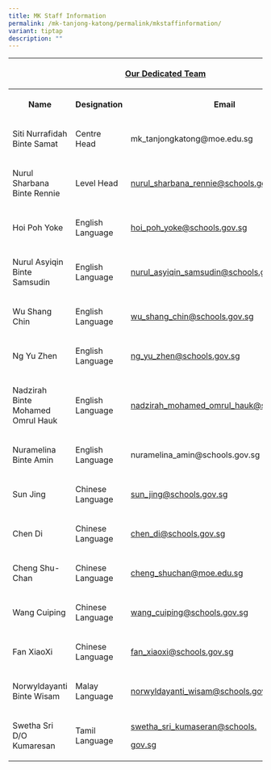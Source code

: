```yaml
---
title: MK Staff Information
permalink: /mk-tanjong-katong/permalink/mkstaffinformation/
variant: tiptap
description: ""
---
```

<table style="minWidth: 75px">
<colgroup>
<col>
<col>
<col>
</colgroup>
<tbody>
<tr>
<th rowspan="1" colspan="3">
<p><a href="https://drive.google.com/file/d/1MdIQ22GrgT2epUASj4YfKMZIs2qucL3W/view?usp=sharing" rel="noopener noreferrer nofollow" target="_blank">Our Dedicated Team</a>
</p>
</th>
</tr>
<tr>
<th rowspan="1" colspan="1">
<p>Name</p>
</th>
<th rowspan="1" colspan="1">
<p>Designation</p>
</th>
<th rowspan="1" colspan="1">
<p>Email</p>
</th>
</tr>
<tr>
<td rowspan="1" colspan="1">
<p>Siti Nurrafidah Binte Samat</p>
</td>
<td rowspan="1" colspan="1">
<p>Centre Head</p>
</td>
<td rowspan="1" colspan="1">
<p><a rel="noopener noreferrer nofollow" target="_blank">mk_tanjongkatong@moe.edu.sg</a>
</p>
</td>
</tr>
<tr>
<td rowspan="1" colspan="1">
<p>Nurul Sharbana Binte Rennie</p>
<p></p>
</td>
<td rowspan="1" colspan="1">
<p>Level Head</p>
</td>
<td rowspan="1" colspan="1">
<p><a href="mailto:nurul_sharbana_rennie@schools.gov.sg" rel="noopener noreferrer nofollow" target="_blank">nurul_sharbana_rennie@schools.gov.sg</a>
</p>
</td>
</tr>
<tr>
<td rowspan="1" colspan="1">
<p>Hoi Poh Yoke</p>
</td>
<td rowspan="1" colspan="1">
<p>English Language</p>
</td>
<td rowspan="1" colspan="1">
<p><a href="mailto:hoi_poh_yoke@schools.gov.sg%20" rel="noopener noreferrer nofollow" target="_blank">hoi_poh_yoke@schools.gov.sg</a>
</p>
</td>
</tr>
<tr>
<td rowspan="1" colspan="1">
<p>Nurul Asyiqin Binte Samsudin</p>
</td>
<td rowspan="1" colspan="1">
<p>English Language</p>
</td>
<td rowspan="1" colspan="1">
<p><a href="mailto:nurul_asyiqin_samsudin@schools.gov.sg%20" rel="noopener noreferrer nofollow" target="_blank">nurul_asyiqin_samsudin@schools.gov.sg</a>
</p>
</td>
</tr>
<tr>
<td rowspan="1" colspan="1">
<p>Wu Shang Chin</p>
</td>
<td rowspan="1" colspan="1">
<p>English Language</p>
</td>
<td rowspan="1" colspan="1">
<p><a href="mailto:wu_shang_chin@schools.gov.sg" rel="noopener noreferrer nofollow" target="_blank">wu_shang_chin@schools.gov.sg</a>
</p>
</td>
</tr>
<tr>
<td rowspan="1" colspan="1">
<p>Ng Yu Zhen</p>
</td>
<td rowspan="1" colspan="1">
<p>English Language</p>
</td>
<td rowspan="1" colspan="1">
<p><a href="mailto:ng_yu_zhen@schools.gov.sg" rel="noopener noreferrer nofollow" target="_blank">ng_yu_zhen@schools.gov.sg</a>
</p>
</td>
</tr>
<tr>
<td rowspan="1" colspan="1">
<p>Nadzirah Binte Mohamed Omrul Hauk</p>
</td>
<td rowspan="1" colspan="1">
<p>English Language</p>
</td>
<td rowspan="1" colspan="1">
<p><a href="mailto:nadzirah_mohamed_omrul_hauk@schools.gov.sg" rel="noopener noreferrer nofollow" target="_blank">nadzirah_mohamed_omrul_hauk@schools.gov.sg</a>
</p>
</td>
</tr>
<tr>
<td rowspan="1" colspan="1">
<p>Nuramelina Binte Amin</p>
</td>
<td rowspan="1" colspan="1">
<p>English Language</p>
</td>
<td rowspan="1" colspan="1">
<p><a rel="noopener noreferrer nofollow" target="_blank">nuramelina_amin@schools.gov.sg</a>
</p>
</td>
</tr>
<tr>
<td rowspan="1" colspan="1">
<p>Sun Jing</p>
</td>
<td rowspan="1" colspan="1">
<p>Chinese Language</p>
</td>
<td rowspan="1" colspan="1">
<p><a href="mailto:sun_jing@schools.gov.sg%20" rel="noopener noreferrer nofollow" target="_blank">sun_jing@schools.gov.sg</a>
</p>
</td>
</tr>
<tr>
<td rowspan="1" colspan="1">
<p>Chen Di</p>
</td>
<td rowspan="1" colspan="1">
<p>Chinese Language</p>
</td>
<td rowspan="1" colspan="1">
<p><a href="mailto:chen_di@schools.gov.sg%20" rel="noopener noreferrer nofollow" target="_blank">chen_di@schools.gov.sg</a>
</p>
</td>
</tr>
<tr>
<td rowspan="1" colspan="1">
<p>Cheng Shu-Chan</p>
</td>
<td rowspan="1" colspan="1">
<p>Chinese Language</p>
</td>
<td rowspan="1" colspan="1">
<p><a href="mailto:cheng_shuchan@moe.edu.sg" rel="noopener noreferrer nofollow" target="_blank">cheng_shuchan@moe.edu.sg</a>
</p>
</td>
</tr>
<tr>
<td rowspan="1" colspan="1">
<p>Wang Cuiping</p>
</td>
<td rowspan="1" colspan="1">
<p>Chinese Language</p>
</td>
<td rowspan="1" colspan="1">
<p><a href="mailto:wang_cuiping@schools.gov.sg%20" rel="noopener noreferrer nofollow" target="_blank">wang_cuiping@schools.gov.sg</a>
</p>
</td>
</tr>
<tr>
<td rowspan="1" colspan="1">
<p>Fan XiaoXi</p>
</td>
<td rowspan="1" colspan="1">
<p>Chinese Language</p>
</td>
<td rowspan="1" colspan="1">
<p><a href="mailto:fan_xiaoxi@schools.gov.sg%20" rel="noopener noreferrer nofollow" target="_blank">fan_xiaoxi@schools.gov.sg</a>
</p>
</td>
</tr>
<tr>
<td rowspan="1" colspan="1">
<p>Norwyldayanti Binte Wisam</p>
</td>
<td rowspan="1" colspan="1">
<p>Malay Language</p>
</td>
<td rowspan="1" colspan="1">
<p><a href="mailto:norwyidayanti_wisam@schools.gov.sg%20" rel="noopener noreferrer nofollow" target="_blank">norwyldayanti_wisam@schools.gov.sg</a>
</p>
</td>
</tr>
<tr>
<td rowspan="1" colspan="1">
<p>Swetha Sri D/O Kumaresan</p>
</td>
<td rowspan="1" colspan="1">
<p>Tamil Language</p>
</td>
<td rowspan="1" colspan="1">
<p><a href="mailto:swetha_sri_kumaseran@schools.gov.sg%20" rel="noopener noreferrer nofollow" target="_blank">swetha_sri_kumaseran@schools.</a>
</p>
<p><a href="mailto:swetha_sri_kumaseran@schools.gov.sg%20" rel="noopener noreferrer nofollow" target="_blank">gov.sg</a>
</p>
</td>
</tr>
</tbody>
</table>
<p></p>